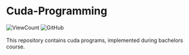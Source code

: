 # Cuda-Programming

![ViewCount](https://views.whatilearened.today/views/github/piyush26c/Cuda-Programming.svg) ![GitHub](https://img.shields.io/github/last-commit/piyush26c/Cuda-Programming)
<br><br>
This repository contains cuda programs, implemented during bachelors course.

